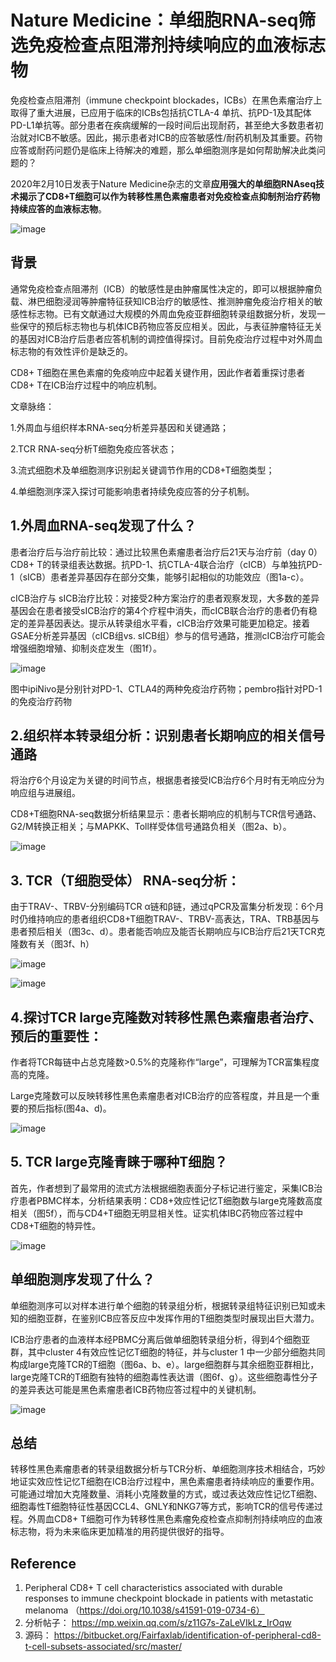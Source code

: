 # Nature Medicine：单细胞RNA-seq筛选免疫检查点阻滞剂持续响应的血液标志物

免疫检查点阻滞剂（immune checkpoint blockades，ICBs）在黑色素瘤治疗上取得了重大进展，已应用于临床的ICBs包括抗CTLA-4 单抗、抗PD-1及其配体PD-L1单抗等。部分患者在疾病缓解的一段时间后出现耐药，甚至绝大多数患者初治就对ICB不敏感。因此，揭示患者对ICB的应答敏感性/耐药机制及其重要。药物应答或耐药问题仍是临床上待解决的难题，那么单细胞测序是如何帮助解决此类问题的？

2020年2月10日发表于Nature Medicine杂志的文章**应用强大的单细胞RNAseq技术揭示了CD8+T细胞可以作为转移性黑色素瘤患者对免疫检查点抑制剂治疗药物持续应答的血液标志物**。

![image](https://github.com/HIT-ImmunologyLab/single-cell-reference/raw/master/images/zhoufx/file_name.png)

## 背景
通常免疫检查点阻滞剂（ICB）的敏感性是由肿瘤属性决定的，即可以根据肿瘤负载、淋巴细胞浸润等肿瘤特征获知ICB治疗的敏感性、推测肿瘤免疫治疗相关的敏感性标志物。已有文献通过大规模的外周血免疫亚群细胞转录组数据分析，发现一些保守的预后标志物也与机体ICB药物应答反应相关。因此，与表征肿瘤特征无关的基因对ICB治疗后患者应答机制的调控值得探讨。目前免疫治疗过程中对外周血标志物的有效性评价是缺乏的。

CD8+ T细胞在黑色素瘤的免疫响应中起着关键作用，因此作者着重探讨患者CD8+ T在ICB治疗过程中的响应机制。

文章脉络：

1.外周血与组织样本RNA-seq分析差异基因和关键通路；

2.TCR RNA-seq分析T细胞免疫应答状态；

3.流式细胞术及单细胞测序识别起关键调节作用的CD8+T细胞类型；

4.单细胞测序深入探讨可能影响患者持续免疫应答的分子机制。


## 1.外周血RNA-seq发现了什么？
患者治疗后与治疗前比较：通过比较黑色素瘤患者治疗后21天与治疗前（day 0）CD8+ T的转录组表达数据。抗PD-1、抗CTLA-4联合治疗（cICB）与单独抗PD-1（sICB）患者差异基因存在部分交集，能够引起相似的功能效应（图1a-c）。

cICB治疗与 sICB治疗比较：对接受2种方案治疗的患者观察发现，大多数的差异基因会在患者接受sICB治疗的第4个疗程中消失，而cICB联合治疗的患者仍有稳定的差异基因表达。提示从转录组水平看，cICB治疗效果可能更加稳定。接着GSAE分析差异基因（cICB组vs. sICB组）参与的信号通路，推测cICB治疗可能会增强细胞增殖、抑制炎症发生（图1f）。

![image](https://github.com/HIT-ImmunologyLab/single-cell-reference/raw/master/images/zhoufx/figure1.webp)

图中ipiNivo是分别针对PD-1、CTLA4的两种免疫治疗药物；pembro指针对PD-1的免疫治疗药物

## 2.组织样本转录组分析：识别患者长期响应的相关信号通路 

将治疗6个月设定为关键的时间节点，根据患者接受ICB治疗6个月时有无响应分为响应组与进展组。

CD8+T细胞RNA-seq数据分析结果显示：患者长期响应的机制与TCR信号通路、G2/M转换正相关；与MAPKK、Toll样受体信号通路负相关（图2a、b）。

![image](https://github.com/HIT-ImmunologyLab/single-cell-reference/raw/master/images/zhoufx/figure2.webp)

## 3. TCR（T细胞受体） RNA-seq分析：
由于TRAV-、TRBV-分别编码TCR α链和β链，通过qPCR及富集分析发现：6个月时仍维持响应的患者组织CD8+T细胞TRAV-、TRBV-高表达，TRA、TRB基因与患者预后相关（图3c、d）。患者能否响应及能否长期响应与ICB治疗后21天TCR克隆数有关（图3f、h）

![image](https://github.com/HIT-ImmunologyLab/single-cell-reference/raw/master/images/zhoufx/figure3.webp)

![image](https://github.com/HIT-ImmunologyLab/single-cell-reference/raw/master/images/zhoufx/figure4.webp)

## 4.探讨TCR large克隆数对转移性黑色素瘤患者治疗、预后的重要性：

作者将TCR每链中占总克隆数>0.5%的克隆称作“large”，可理解为TCR富集程度高的克隆。

Large克隆数可以反映转移性黑色素瘤患者对ICB治疗的应答程度，并且是一个重要的预后指标(图4a、d)。

![image](https://github.com/HIT-ImmunologyLab/single-cell-reference/raw/master/images/zhoufx/figure5.webp)

## 5. TCR large克隆青睐于哪种T细胞？
首先，作者想到了最常用的流式方法根据细胞表面分子标记进行鉴定，采集ICB治疗患者PBMC样本，分析结果表明：CD8+效应性记忆T细胞数与large克隆数高度相关（图5f），而与CD4+T细胞无明显相关性。证实机体IBC药物应答过程中CD8+T细胞的特异性。

![image](https://github.com/HIT-ImmunologyLab/single-cell-reference/raw/master/images/zhoufx/figure6.webp)

## 单细胞测序发现了什么？
单细胞测序可以对样本进行单个细胞的转录组分析，根据转录组特征识别已知或未知的细胞亚群，在鉴别ICB应答反应中发挥作用的T细胞类型时展现出巨大潜力。

ICB治疗患者的血液样本经PBMC分离后做单细胞转录组分析，得到4个细胞亚群，其中cluster 4有效应性记忆T细胞的特征，并与cluster 1 中一少部分细胞共同构成large克隆TCR的T细胞（图6a、b、e）。large细胞群与其余细胞亚群相比，large克隆TCR的T细胞有独特的细胞毒性表达谱（图6f、g）。这些细胞毒性分子的差异表达可能是黑色素瘤患者ICB药物应答过程中的关键机制。

![image](https://github.com/HIT-ImmunologyLab/single-cell-reference/raw/master/images/zhoufx/figure8.webp)

## 总结
转移性黑色素瘤患者的转录组数据分析与TCR分析、单细胞测序技术相结合，巧妙地证实效应性记忆T细胞在ICB治疗过程中，黑色素瘤患者持续响应的重要作用。可能通过增加大克隆数量、消耗小克隆数量的方式，或过表达效应性记忆T细胞、细胞毒性T细胞特征性基因CCL4、GNLY和NKG7等方式，影响TCR的信号传递过程。外周血CD8+ T细胞可作为转移性黑色素瘤免疫检查点抑制剂持续响应的血液标志物，将为未来临床更加精准的用药提供很好的指导。

## Reference
1. Peripheral CD8+ T cell characteristics associated with durable responses to immune checkpoint blockade in patients with metastatic melanoma （https://doi.org/10.1038/s41591-019-0734-6）
2. 分析帖子： https://mp.weixin.qq.com/s/z11G7s-ZaLeVIkLz_IrOqw
3. 源码： https://bitbucket.org/Fairfaxlab/identification-of-peripheral-cd8-t-cell-subsets-associated/src/master/